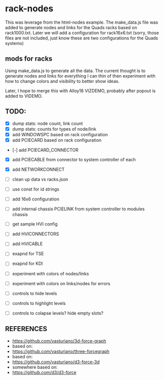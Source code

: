 # rack-nodes

This was leverage from the html-nodes example.  The make_data.js file
was added to generate nodes and links for the Quads racks based on rack1000.txt.  Later we will add a configuration for rack16x6.txt (sorry, those files are not included, just know these are two configurations for the Quads systems)

## mods for racks

Using make_data.js to generate all the data.  The current thought is to generate nodes and links for everything I can thin of then experiment with how to change colors and visibility to better show ideas.

Later, I hope to merge this with Alloy18 VIZDEMO, probably after popout is added to VIDEMO.


## TODO:
- [x] dump stats: node count, link count
- [x] dump stats: counts for types of node/link
- [x] add WINDOWSPC based on rack configuration
- [x] add PCIECARD based on rack configuration
- [-] add PCIECARD_CONNECTOR 
- [x] add PCIECABLE from connector to system controller of each 
- [x] add NETWORKCONNECT
- [ ] clean up data vs racks.json
- [ ] use const for id strings
- [ ] add 16x6 configuration
- [ ] add internal chassis PCIELINK from system controller to modules
chassis
- [ ] get sample HVI config
- [ ] add HVICONNECTORS
- [ ] add HVICABLE

- [ ] exapnd for TSE 
- [ ] exapnd for KDI 

- [ ] experiment with colors of nodes/links
- [ ] experiment with colors on links/nodes for errors
- [ ] controls to hide levels
- [ ] controls to highlight levels
- [ ] controls to colapse levels? hide empty slots?



## REFERENCES
- https://github.com/vasturiano/3d-force-graph
- based on:
- https://github.com/vasturiano/three-forcegraph
- based on:
- https://github.com/vasturiano/d3-force-3d
- somewhere based on:
- https://github.com/d3/d3-force



